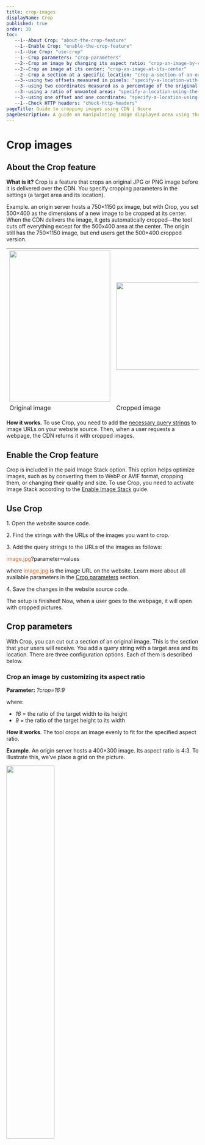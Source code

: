 ```yaml
---
title: crop-images
displayName: Crop
published: true
order: 30
toc:
   --1--About Crop: "about-the-crop-feature"
   --1--Enable Crop: "enable-the-crop-feature"
   --1--Use Crop: "use-crop"
   --1--Crop parameters: "crop-parameters"
   --2--Crop an image by changing its aspect ratio: "crop-an-image-by-customizing-its-aspect-ratio"
   --2--Crop an image at its center: "crop-an-image-at-its-center"
   --2--Crop a section at a specific location: "crop-a-section-of-an-original-image-from-a-specific-location"
   --3--using two offsets measured in pixels: "specify-a-location-with-two-offsets-measured-in-pixels"
   --3--using two coordinates measured as a percentage of the original image: "specify-a-location-using-two-coordinates-measured-as-a-percentage-of-the-original-image"
   --3--using a ratio of unwanted areas: "specify-a-location-using-the-ratio-of-unwanted-areas"
   --3--using one offset and one coordinate: "specify-a-location-using-one-offset-measured-in-pixels-and-one-coordinate-measured-as-a-percentage-of-the-original-image"
   --1--Check HTTP headers: "check-http-headers"
pageTitle: Guide to cropping images using CDN | Gcore
pageDescription: A guide on manipulating image displayed area using the Crop feature, including enabling and operating via query parameters.
---
```

# Crop images

## About the Crop feature

**What is it?** Crop is a feature that crops an original JPG or PNG image before it is delivered over the CDN. You specify cropping parameters in the settings (a target area and its location).

Example. an origin server hosts a 750×1150 px image, but with Crop, you set 500×400 as the dimensions of a new image to be cropped at its center. When the CDN delivers the image, it gets automatically cropped—the tool cuts off everything except for the 500x400 area at the center. The origin still has the 750×1150 image, but end users get the 500×400 cropped version.

<table>
   <thead>
      <tr>
         <th><img src="https://assets.gcore.pro/docs/cdn/cdn-resource-options/image-optimization-paid/image-stack-tools/crop-images/11029483026961.png" alt="" width="264" height="395"></th>
         <th><img src="https://assets.gcore.pro/docs/cdn/cdn-resource-options/image-optimization-paid/image-stack-tools/crop-images/11029483001489.png" alt="" width="286" height="229"></th>
      </tr>
      <tr>
         <td>Original image</td>
         <td>Cropped image</td>
      </tr>
   </thead>
   <tbody>
   </tbody>
</table>

**How it works.** To use Crop, you need to add the [necessary query strings](https://gcore.com/docs/cdn/cdn-resource-options/image-optimization-paid/image-stack-tools/crop-images#crop-parameters) to image URLs on your website source. Then, when a user requests a webpage, the CDN returns it with cropped images.

## Enable the Crop feature

Crop is included in the paid Image Stack option. This option helps optimize images, such as by converting them to WebP or AVIF format, cropping them, or changing their quality and size. To use Crop, you need to activate Image Stack according to the <a href="https://gcore.com/docs/cdn/cdn-resource-options/image-optimization-paid/enable-image-stack" target="_blank">Enable Image Stack</a> guide.

## Use Crop

1\. Open the website source code.

2\. Find the strings with the URLs of the images you want to crop.

3\. Add the query strings to the URLs of the images as follows:

<code-block>
<span style="color:#FF5913">image.jpg</span>?parameter=values
</code-block>

where <span style="color:#FF5913">image.jpg</span> is the image URL on the website. Learn more about all available parameters in the [Crop parameters](https://gcore.com/docs/cdn/cdn-resource-options/image-optimization-paid/image-stack-tools/crop-images#crop-parameters) section.

4\. Save the changes in the website source code.

The setup is finished! Now, when a user goes to the webpage, it will open with cropped pictures.

## Crop parameters

With Crop, you can cut out a section of an original image. This is the section that your users will receive. You add a query string with a target area and its location. There are three configuration options. Each of them is described below.

### Crop an image by customizing its aspect ratio

**Parameter:** _?crop=16:9_

where:

- *16* = the ratio of the target width to its height
- *9* = the ratio of the target height to its width

**How it works**. The tool crops an image evenly to fit for the specified aspect ratio.

**Example**. An origin server hosts a 400×300 image. Its aspect ratio is 4:3. To illustrate this, we’ve place a grid on the picture.

<img src="https://assets.gcore.pro/docs/cdn/cdn-resource-options/image-optimization-paid/image-stack-tools/crop-images/11029474366609.png" alt="" width="50%">

You set a new aspect ratio (4:5) by adding the query parameter to the image URL:

```
img.jpg?crop=4:5
```

The tool selects a section with this aspect ratio at the center of the original image.

<img src="https://assets.gcore.pro/docs/cdn/cdn-resource-options/image-optimization-paid/image-stack-tools/crop-images/11029474389521.png" alt="" width="50%">

Then it cuts off the unwanted parts. Your users will see the image as follows:

<img src="https://assets.gcore.pro/docs/cdn/cdn-resource-options/image-optimization-paid/image-stack-tools/crop-images/11029483306129.png" alt="" width="184">

How the tool defines what to crop:

It compares the values in the aspect ratio (4 and 5, in this example) and chooses the greater one (5). This is how it figures out which side of the original image does not need to be cropped. The value 5 corresponds to the height, so the height would remain the same: 300 px.

It calculates the width to fit for the aspect ratio. It then multiplies the original height by the ratio of 4:5, that is, 300 by 4:5. This is how the target width (240 px) is determined.

It then places a 240×300 area at the center of the original image and crops it.

### Crop an image at its center

**Parameter:** *?crop=300,200*

where:

- *300* = the target width
- *200* = the target height

**How it works**. The tool keeps the target area at the center and cuts off the unwanted parts.

**Example**. An origin server hosts a 400×300 image. You only want to keep a 200×100 section at the center. To do this, you add the desired parameter to the image URL:

```
img.jpg?crop=200,100
```

<img src="https://assets.gcore.pro/docs/cdn/cdn-resource-options/image-optimization-paid/image-stack-tools/crop-images/11029483307409.png" alt="" width="60%">

The tool crops a 200×100 area from the center. This is the section that users will receive when downloading the webpage.

<img src="https://assets.gcore.pro/docs/cdn/cdn-resource-options/image-optimization-paid/image-stack-tools/crop-images/11029483406225.png" alt="" width="200" height="100">

### Crop a section of an original image from a specific location

To cut out a section from a specific location, first add the target width and height parameters _(?crop=(width),(height))_ and then the location of the section. The location can be specified in four ways. We describe them below.

#### Specify a location with two offsets measured in pixels

**Parameter:** *?crop=300,200,x100,y50*

where:

- *300* = the target width
- *200* = the target height
- *100* = the number of pixels to offset from the original left side
- *50* = the number of pixels to offset from the original top

**How it works**. The tool positions the target area so that its upper-left corner is at the specified coordinate. Then it cuts out the section.

**Example**. An origin server hosts a 400×300 image; you want to cut out only a 200×100 section with the dog’s muzzle.

<img src="https://assets.gcore.pro/docs/cdn/cdn-resource-options/image-optimization-paid/image-stack-tools/crop-images/11029474628113.png" alt="" width="60%">

To crop an image, you add the query parameter to the URL:

```
img.jpg?crop=200,100,x107,y30
```

Before being delivered to an end user, the image goes through the following conversions:

1\. As you set in the query parameter, the target area is 200×100 (*crop=200,100*), so the tool selects this area in the picture.

<img src="https://assets.gcore.pro/docs/cdn/cdn-resource-options/image-optimization-paid/image-stack-tools/crop-images/11029474783121.png" alt="" width="60%">

2\. You also indicate the coordinates of the starting point for cropping: 107 px from the left side and 30 pixels from the top (*x107,y30*). The tool drags the target area so that its upper-left corner is at this point.

<img src="https://assets.gcore.pro/docs/cdn/cdn-resource-options/image-optimization-paid/image-stack-tools/crop-images/11029474833169.png" alt="" width="60%">

3\. The tool cuts out the section. The cropped image looks as follows:

<img src="https://assets.gcore.pro/docs/cdn/cdn-resource-options/image-optimization-paid/image-stack-tools/crop-images/11029474904721.png" alt="" width="200" height="100">

#### Specify a location using two coordinates measured as a percentage of the original image

**Parameter:** *?crop=300,200,x25p,y10p*

where:

- *300* = the target width
- *200* = the target height
- *25* = the percent of the original width to offset from the left side
- *10* = the percent of the original height to offset from the top

**How it works**. The tool positions the target area so that its upper-left corner is at the specified coordinate. Then it cuts out the section.

**Example**. An origin server hosts a 400×300 image; you want to cut out only a 200×100 section with the dog’s muzzle.

<img src="https://assets.gcore.pro/docs/cdn/cdn-resource-options/image-optimization-paid/image-stack-tools/crop-images/11029483676177.png" alt="" width="60%">

To crop an image, you add the query parameter to the URL:

```
img.jpg?crop=200,100,x25p,y10p
```

Before being delivered to an end user, the image goes through the following conversions:

1\. As you set in the query parameter, the target area is 200×100 (*?crop=**200,100**,x25p,y10p*), so the tool selects this area in the picture.

<img src="https://assets.gcore.pro/docs/cdn/cdn-resource-options/image-optimization-paid/image-stack-tools/crop-images/11029475042705.png" alt="" width="60%">

2\. You also indicate the starting point for cropping (_?crop=200,100,**x25p,y10p**_): offset 25% of the original width from the left side and 10% of the original height from the top (*x25p,y10p*). The tool drags the target area so that its upper-left corner is at this point.

<img src="https://assets.gcore.pro/docs/cdn/cdn-resource-options/image-optimization-paid/image-stack-tools/crop-images/11029475091729.png" alt="" width="60%">

3. Then it cuts out the section. The cropped image looks as follows:

<img src="https://assets.gcore.pro/docs/cdn/cdn-resource-options/image-optimization-paid/image-stack-tools/crop-images/11029474904721.png" alt="" width="200" height="100">

#### Specify a location using the ratio of unwanted areas

**Parameter:** *?crop=300,200,offset-x20,offset-y40*

where:

- *300* = the target height
- *200* = the target width
- *20* = the percent of the unwanted width that should be cropped from the left side
- *20* = the percent of the unwanted height that should be cropped from the top

**How it works**. The tool positions the target area so that the specified percentage of unwanted area remains on the left and on the top. Then it crops the image.

**Example**. An origin server hosts a 400×300 image; you want to cut out only a 100×100 section with the dog’s paws.

<img src="https://assets.gcore.pro/docs/cdn/cdn-resource-options/image-optimization-paid/image-stack-tools/crop-images/11029483884945.png" alt="" width="60%">

To crop the image, you add the query parameter to the URL:

```
img.jpg?crop=100,100,offset-x50,offset-y81
```

Before being delivered to an end user, the image goes through the following conversions:

1\. You specify the target area: 100×100 (*crop=**100,100**,offset-x50,offset-y81*). The tool selects the target area in the picture.

<img src="https://assets.gcore.pro/docs/cdn/cdn-resource-options/image-optimization-paid/image-stack-tools/crop-images/11029475244561.png" alt="" width="60%">

2\. The tool drags the target area to the right until 50% of the unwanted width remains on the left _(crop=100,100,**offset-x50**,offset-y81)_. Accordingly, 50% of the unwanted area remains on the right.

<img src="https://assets.gcore.pro/docs/cdn/cdn-resource-options/image-optimization-paid/image-stack-tools/crop-images/11029484044049.png" alt="" width="60%">

3\. It moves the target area down until 81% of the unwanted height remains on the top _(crop=100,100,offset-x50,**offset-y81**)_. Accordingly, 19% of the unwanted height remains at the bottom.

<img src="https://assets.gcore.pro/docs/cdn/cdn-resource-options/image-optimization-paid/image-stack-tools/crop-images/11029475395345.png" alt="" width="60%">

4\. The tool cut outs the target area. The cropped image looks as follows:

<img src="https://assets.gcore.pro/docs/cdn/cdn-resource-options/image-optimization-paid/image-stack-tools/crop-images/11029475474321.png" alt="" width="100" height="100">

#### Specify a location using one offset measured in pixels and one coordinate measured as a percentage of the original image

You can combine the previous options to crop an original image from a specific place. For example, you can set the horizontal coordinate in pixels and the percentage of unwanted vertical area.

Examples of combined query parameters:

*   _?crop=width,height,x_(x-axis value)_,offset-y_(percentage of unwanted area to be cropped from the top)
*   _?crop=width,height,offset-x_(percentage of unwanted area to be cropped from the left)_,y_(y-axis value)
*   _?crop=width,height,x_(percentage of unwanted area on the x axis)_,offset-y_(percentage of unwanted area to be cropped from the top)

The tool will crop an image as described above.

## Check HTTP headers

You can use the HTTP header value of the image to check if the changes have been applied. The X-Img-Operations header reflects all the conversions performed. If the value includes “crop”, the image has been cropped.

<img src="https://assets.gcore.pro/docs/cdn/cdn-resource-options/image-optimization-paid/image-stack-tools/crop-images/11029475507985.png" alt="" width="60%">

If the header contains no “crop” value and the CDN returns the original uncropped image, check the _img-skip-reason_ header. This explains why the conversion has failed.

<img src="https://assets.gcore.pro/docs/cdn/cdn-resource-options/image-optimization-paid/image-stack-tools/crop-images/11029475548049.png" alt="" width="60%">
